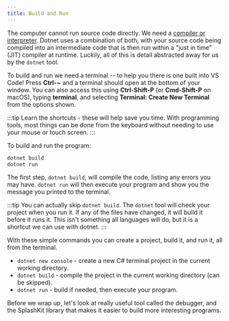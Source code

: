 ```yaml
---
title: Build and Run
---
```


The computer cannot run source code directly.
We need a [compiler or interpreter](../../../1-digital-realities/1-concepts/6-source-code#compilers-and-interpreters).
Dotnet uses a combination of both, with your source code being compiled into an intermediate code that is then run within a "just in time" (JIT) compiler at runtime.
Luckily, all of this is detail abstracted away for us by the `dotnet` tool.

To build and run we need a terminal -- to help you there is one built into VS Code! Press **Ctrl-~** and a terminal should open at the bottom of your window. You can also access this using **Ctrl-Shift-P** (or **Cmd-Shift-P** on macOS), typing **terminal**, and selecting **Terminal: Create New Terminal** from the options shown.

:::tip
Learn the shortcuts - these will help save you time. With programming tools, most things can be done from the keyboard without needing to use your mouse or touch screen.
:::

To build and run the program:

```sh
dotnet build
dotnet run
```

The first step, `dotnet build`, will compile the code, listing any errors you may have. `dotnet run` will then execute your program and show you the message you printed to the terminal.

:::tip
You can actually skip `dotnet build`. The `dotnet` tool will check your project when you run it. If any of the files have changed, it will build it before it runs it. This isn't something all languages will do, but it is a shortcut we can use with dotnet.
:::

With these simple commands you can create a project, build it, and run it, all from the terminal.

- `dotnet new console` - create a new C# terminal project in the current working directory.
- `dotnet build` - compile the project in the current working directory (can be skipped).
- `dotnet run` - build if needed, then execute your program.

Before we wrap up, let's look at really useful tool called the debugger, and the SplashKit library that makes it easier to build more interesting programs.
